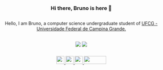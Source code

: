 <h3 align="center"> Hi there, Bruno is here 👋</h3>

##

<div align="center"> 
  <span>Hello, I am Bruno, a computer science undergraduate student of <span>
  <a href="https://portal.ufcg.edu.br">UFCG - Universidade Federal de Campina Grande.</a>
</div>

##

<div align="center">
  <a>
    <img align="center" src="https://github-readme-stats.vercel.app/api?username=Bruno-af&hide=issues&count_private=true&show_icons=true&theme=radical&hide_border=true&include_all_commits=true" />
  </a>
  <a>
    <img align="center" src="https://github-readme-stats.vercel.app/api/top-langs/?username=anuraghazra&layout=compact&theme=radical&hide_border=true" />
  </a>
</div>

##

<div align="center">
  <a href="https://github.com/Bruno-af/avaliador-disciplinas">
    <img src="https://img.shields.io/badge/-ReactJs-61DAFB?logo=react&logoColor=white&style=flat" height="25px">
  </a>
  <a href="https://github.com/Bruno-af?tab=repositories&q=&type=&language=java&sort=">
   <img src="https://img.shields.io/badge/-Java-1B5583?logo=java&logoColor=white&style=flat" height="25px">
  </a>
  <a href="https://github.com/Bruno-af?tab=repositories&q=&type=&language=python&sort=">
    <img src="https://img.shields.io/badge/-Python-267cc6?logo=Python&logoColor=white&style=flat" height="25px">
  </a>
    <a href="https://github.com/Bruno-af?tab=repositories&q=&type=&language=&sort=">
    <img src="https://img.shields.io/badge/-Others-ffdf44?logo=&logoColor=white&style=flat" height="25px" width="70px">
  </a>
</div>
